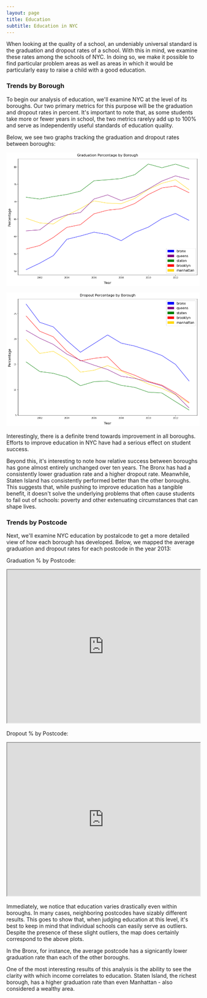 ```yaml
---
layout: page
title: Education
subtitle: Education in NYC
---
```


When looking at the quality of a school, an undeniably universal standard is 
the graduation and dropout rates of a school. With this in mind, we examine
these rates among the schools of NYC. In doing so, we make it possible to find
particular problem areas as well as areas in which it would be particularly easy
to raise a child with a good education.

### Trends by Borough
To begin our analysis of education, we'll examine NYC at the level of its
boroughs. Our two primary metrics for this purpose will be the graduation and
dropout rates in percent. It's important to note that, as some students take
more or fewer years in school, the two metrics
rarelyy add up to 100% and serve as independently useful standards of education 
quality.

Below, we see two graphs tracking the graduation and dropout rates between boroughs:

![Graduation % per Year](../img/education/grad_%_borough.png)

![Dropout  % per Year](../img/education/dropout_%_borough.png)

Interestingly, there is a definite trend towards improvement in all boroughs.
Efforts to improve education in NYC have had a serious effect on student
success. 

Beyond this, it's interesting to note how relative success between boroughs has
gone almost entirely unchanged over ten years. The Bronx has had a consistently
lower graduation rate and a higher dropout rate. Meanwhile, Staten Island has
consistently performed better than the other boroughs. This suggests that, while
pushing to improve education has a tangible benefit, it doesn't solve the
underlying problems that often cause students to fail out of schools: poverty
and other extenuating circumstances that can shape lives.

### Trends by Postcode
Next, we'll examine NYC education by postalcode to get a more detailed view of
how each borough has developed. Below, we mapped the average graduation and 
dropout rates for each postcode in the year 2013:

Graduation % by Postcode:

<iframe src="https://thibauldbraet.github.io/maps/education/grad_postcodes.html" width="100%" height="400px"></iframe>

Dropout % by Postcode:

<iframe src="https://thibauldbraet.github.io/maps/education/drop_postcodes.html" width="100%" height="400px"></iframe>

Immediately, we notice that education varies drastically even within boroughs.
In many cases, neighboring postcodes have sizably different results. This
goes to show that, when judging education at this level, it's best to keep in
mind that individual schools can easily serve as outliers. Despite the presence
of these slight outliers, the map does certainly correspond to the above plots.  

In the Bronx, for instance, the average postcode has a signicantly lower
graduation rate than each of the other boroughs. 

One of the most interesting results of this analysis is the ability to see the
clarity with which income correlates to education. Staten Island, the richest
borough, has a higher graduation rate than even Manhattan - also considered a
wealthy area.
